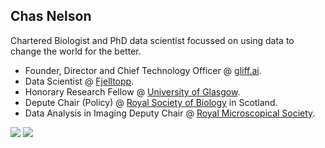 ## Chas Nelson

Chartered Biologist and PhD data scientist focussed on using data to change the world for the better.

* Founder, Director and Chief Technology Officer @ [gliff.ai](https://gliff.ai).
* Data Scientist @ [Fjelltopp](https://www.fjelltopp.org/).
* Honorary Research Fellow @ [University of Glasgow](https://www.gla.ac.uk/).
* Depute Chair (Policy) @ [Royal Society of Biology](https://www.rsb.org.uk/) in Scotland. 
* Data Analysis in Imaging Deputy Chair @ [Royal Microscopical Society](https://www.rms.org.uk/community/science-sections/image-analysis.html). 

![](https://github-readme-stats.vercel.app/api?username=ChasNelson1990&show_icons=true&count_private=true&hide_border=true&include_all_commits=true&theme=dark&bg_color=00000000&custom_title=My%20stats)
![](https://github-readme-stats.vercel.app/api/top-langs/?username=ChasNelson1990&layout=compact&hide_border=true&langs_count=8&theme=dark&bg_color=00000000&custom_title=Languages%20in%20personal%20projects)
